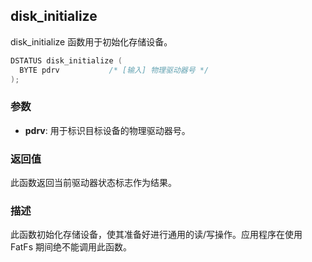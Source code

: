 ## disk_initialize

disk_initialize 函数用于初始化存储设备。

```c
DSTATUS disk_initialize (
  BYTE pdrv           /* [输入] 物理驱动器号 */
);
```

### 参数

*   **pdrv**: 用于标识目标设备的物理驱动器号。

### 返回值

此函数返回当前驱动器状态标志作为结果。

### 描述

此函数初始化存储设备，使其准备好进行通用的读/写操作。应用程序在使用 FatFs 期间绝不能调用此函数。
